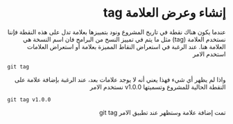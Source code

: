 # <div dir = "rtl"> إنشاء وعرض العلامة tag </div>

<div dir = "rtl">
عندما يكون هناك نقطة في تاريخ المشروع ونود بتمييزها بعلامة تدل على هذه النقطة فإننا نستخدم العلامة (tag) مثل ما يتم في تمييز النسخ من البرامج فان اسم النسخة هي العلامة هنا. 
عند الرغبة في استعراض النقاط المميزة بعلامة أو استعراض العلامات استخدم الامر

<div dir = "ltr">

    git tag

<div dir = "rtl">
واذا لم يظهر أي شيء فهذا يعني أنه لا يوجد علامات بعد، عند الرغبة بإضافة علامة على النقطة الحالية للمشروع وتسميتها v1.0.0 نستخدم الامر

<div dir = "ltr">

    git tag v1.0.0
 

<div dir = "rtl">
تمت إضافة علامة وستظهر عند تطبيق الامر git tag
